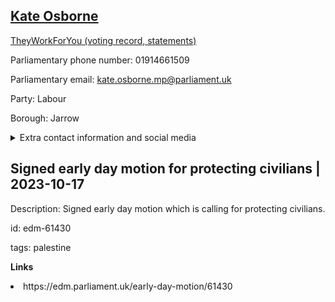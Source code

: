 ## <a href="https://members.parliament.uk/member/4783/contact">Kate Osborne</a>

<a href="https://www.theyworkforyou.com/mp/25794/kate_osborne/jarrow">TheyWorkForYou (voting record, statements)</a> 

Parliamentary phone number: 01914661509 

Parliamentary email: kate.osborne.mp@parliament.uk 

Party: Labour 

Borough: Jarrow 

<details><summary>Extra contact information and social media</summary> 
<li>Website:</li>
<li>Twitter:</li>
<li>Constituency office phone number: 01914661509</li>
<li>Constituency office email:</li>
<li>Facebook:</li>
<li>Instagram:</li>
<li>Youtube:</li>
<li>Linkedin:</li>
<li>Government department phone number:</li>
<li>Government department email:</li>
<li>Threads:</li>
<li>Party office phone number:</li>
<li>Party office email:</li>
<li>Tiktok:</li>
</details>

## Signed early day motion for protecting civilians | 2023-10-17

Description: Signed early day motion which is calling for protecting civilians. 
 
id: edm-61430 

tags: palestine 

**Links** 
 <li>https://edm.parliament.uk/early-day-motion/61430</li>
